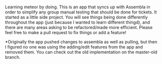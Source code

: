 Learning meteor by doing. This is an app that syncs up with Assembla in order to simplify any group manual testing that should be done for tickets. It started as a little side project. You will see things being done differently throughout the app (just because I wanted to learn different thingd), and there are many areas asking to be refactored/made more efficient. Please feel free to make a pull request to fix things or add a feature!

*Originally the app pushed changes to assembla as well as pulling, but then I figured no one was using the adding/edit features from the app and removed them. You can check out the old implementation on the master-old branch.
